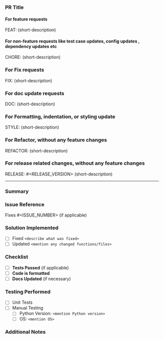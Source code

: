 ### PR Title

#### For feature requests
FEAT: (short-description)

#### For non-feature requests like test case updates, config updates , dependency updates etc
CHORE: (short-description) 

### For Fix requests
FIX: (short-description)

### For doc update requests 
DOC: (short-description)

### For Formatting, indentation, or styling update
STYLE: (short-description)

### For Refactor, without any feature changes
REFACTOR: (short-description)

### For release related changes, without any feature changes
RELEASE: #<RELEASE_VERSION> (short-description)

-------------------------------------------------------------------
### Summary  
<!-- Briefly describe the new feature -->  

### Issue Reference  
Fixes #<ISSUE_NUMBER> (if applicable)  

### Solution Implemented  
<!-- Explain the fix implemented -->
- [ ] Fixed `<describe what was fixed>`
- [ ] Updated `<mention any changed functions/files>`

### Checklist  
- [ ] **Tests Passed** (if applicable)  
- [ ] **Code is formatted**   
- [ ] **Docs Updated** (if necessary) 

### Testing Performed  
<!-- How was this fix tested? -->
- [ ] Unit Tests
- [ ] Manual Testing  
  - [ ] Python Version: `<mention Python version>`
  - [ ] OS: `<mention OS>`   

### Additional Notes  
<!-- Any extra details or related links -->
